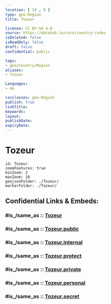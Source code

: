 ```yaml
---
location: [ 34 , 8 ] 
type: geo-Region
title: Tozeur

license: CC BY-SA 4.0
source: https://datahub.io/core/country-codes
isDeleted: false
isReadOnly: false
draft: false
confidential: public

tags:
- geo/Country/Region
aliases:
- Tozeur

Languages:
- de

cssclasses: geo-Region
publish: true
linkTitle: 
keywords: 
layout: 
publishDate: 
expiryDate: 
---
```


# Tozeur

```leaflet
id: Tozeur
zoomFeatures: true 
minZoom: 2 
maxZoom: 18
geojsonFolder: ./Tozeur/
markerFolder: ./Tozeur/
```


## Confidential Links & Embeds: 

### #is_/same_as :: [Tozeur](/_Standards/Earth/Continent/Africa/Africa~North/Tunisia/governorates~Tunisia/Tozeur.md) 

### #is_/same_as :: [Tozeur.public](/_public/Earth/Continent/Africa/Africa~North/Tunisia/governorates~Tunisia/Tozeur.public.md) 

### #is_/same_as :: [Tozeur.internal](/_internal/Earth/Continent/Africa/Africa~North/Tunisia/governorates~Tunisia/Tozeur.internal.md) 

### #is_/same_as :: [Tozeur.protect](/_protect/Earth/Continent/Africa/Africa~North/Tunisia/governorates~Tunisia/Tozeur.protect.md) 

### #is_/same_as :: [Tozeur.private](/_private/Earth/Continent/Africa/Africa~North/Tunisia/governorates~Tunisia/Tozeur.private.md) 

### #is_/same_as :: [Tozeur.personal](/_personal/Earth/Continent/Africa/Africa~North/Tunisia/governorates~Tunisia/Tozeur.personal.md) 

### #is_/same_as :: [Tozeur.secret](/_secret/Earth/Continent/Africa/Africa~North/Tunisia/governorates~Tunisia/Tozeur.secret.md)


